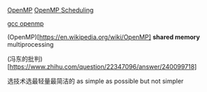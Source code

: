 [OpenMP](https://computing.llnl.gov/tutorials/openMP/)
[OpenMP Scheduling](http://cs.umw.edu/~finlayson/class/fall14/cpsc425/notes/12-scheduling.html)

[gcc openmp](https://gcc.gnu.org/onlinedocs/gcc-7.3.0/libgomp/)

(OpenMP)[https://en.wikipedia.org/wiki/OpenMP]
**shared memory** multiprocessing



(冯东的批判)[https://www.zhihu.com/question/22347096/answer/240099718]

选技术选最轻量最简洁的
as simple as possible but not simpler